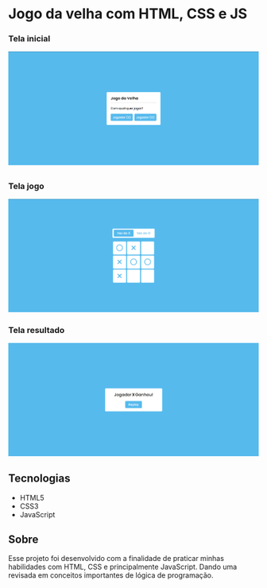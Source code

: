 # Jogo da velha com HTML, CSS e JS

### Tela inicial <br>
<div>
  <img src="tela_inicial.png" alt="Tela inicial" width="600">
</div>

##

### Tela jogo <br>
<div>
  <img src="tela_jogo.png" alt="Tela jogo" width="600">
</div>

### Tela resultado <br>
<div>
  <img src="tela_resultado.png" alt="Tela resultado" width="600">
</div>

## Tecnologias
- HTML5
- CSS3
- JavaScript

## Sobre

Esse projeto foi desenvolvido com a finalidade de praticar minhas habilidades com HTML, CSS e principalmente JavaScript. Dando uma revisada em conceitos importantes de lógica de programação.
